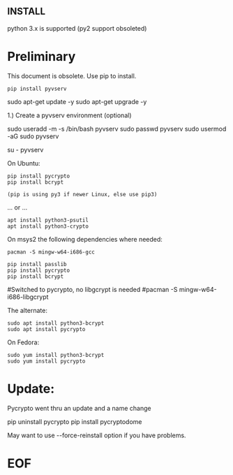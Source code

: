 ## INSTALL

python 3.x is supported  (py2 support obsoleted)

# Preliminary

This document is obsolete. Use pip to install.

    pip install pyvserv


sudo apt-get update -y
sudo apt-get upgrade -y

1.) Create a pyvserv environment (optional)

sudo useradd -m -s /bin/bash pyvserv
sudo passwd pyvserv
sudo usermod -aG sudo pyvserv

su - pyvserv

On Ubuntu:

    pip install pycrypto
    pip install bcrypt

    (pip is using py3 if newer Linux, else use pip3)

  ... or ...

    apt install python3-psutil
    apt install python3-crypto

On msys2 the following dependencies where needed:

    pacman -S mingw-w64-i686-gcc

    pip install passlib
    pip install pycrypto
    pip install bcrypt

#Switched to pycrypto, no libgcrypt is needed
#pacman -S mingw-w64-i686-libgcrypt

The alternate:

    sudo apt install python3-bcrypt
    sudo apt install pycrypto

On Fedora:

    sudo yum install python3-bcrypt
    sudo yum install pycrypto


# Update:

Pycrypto went thru an update and a name change

pip uninstall pycrypto
pip install pycryptodome

May want to use --force-reinstall option if you have problems.

# EOF
